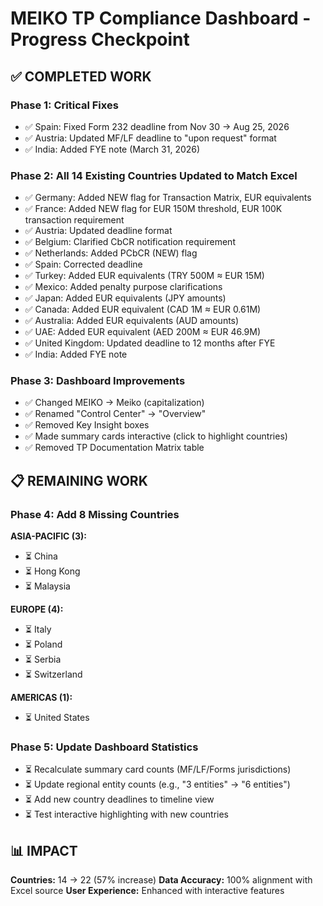 # MEIKO TP Compliance Dashboard - Progress Checkpoint

## ✅ COMPLETED WORK

### Phase 1: Critical Fixes
- ✅ Spain: Fixed Form 232 deadline from Nov 30 → Aug 25, 2026
- ✅ Austria: Updated MF/LF deadline to "upon request" format  
- ✅ India: Added FYE note (March 31, 2026)

### Phase 2: All 14 Existing Countries Updated to Match Excel
- ✅ Germany: Added NEW flag for Transaction Matrix, EUR equivalents
- ✅ France: Added NEW flag for EUR 150M threshold, EUR 100K transaction requirement
- ✅ Austria: Updated deadline format
- ✅ Belgium: Clarified CbCR notification requirement
- ✅ Netherlands: Added PCbCR (NEW) flag
- ✅ Spain: Corrected deadline
- ✅ Turkey: Added EUR equivalents (TRY 500M ≈ EUR 15M)
- ✅ Mexico: Added penalty purpose clarifications
- ✅ Japan: Added EUR equivalents (JPY amounts)
- ✅ Canada: Added EUR equivalent (CAD 1M ≈ EUR 0.61M)
- ✅ Australia: Added EUR equivalents (AUD amounts)
- ✅ UAE: Added EUR equivalent (AED 200M ≈ EUR 46.9M)
- ✅ United Kingdom: Updated deadline to 12 months after FYE
- ✅ India: Added FYE note

### Phase 3: Dashboard Improvements
- ✅ Changed MEIKO → Meiko (capitalization)
- ✅ Renamed "Control Center" → "Overview"
- ✅ Removed Key Insight boxes
- ✅ Made summary cards interactive (click to highlight countries)
- ✅ Removed TP Documentation Matrix table

## 📋 REMAINING WORK

### Phase 4: Add 8 Missing Countries

**ASIA-PACIFIC (3):**
- ⏳ China
- ⏳ Hong Kong  
- ⏳ Malaysia

**EUROPE (4):**
- ⏳ Italy
- ⏳ Poland
- ⏳ Serbia
- ⏳ Switzerland

**AMERICAS (1):**
- ⏳ United States

### Phase 5: Update Dashboard Statistics
- ⏳ Recalculate summary card counts (MF/LF/Forms jurisdictions)
- ⏳ Update regional entity counts (e.g., "3 entities" → "6 entities")
- ⏳ Add new country deadlines to timeline view
- ⏳ Test interactive highlighting with new countries

## 📊 IMPACT

**Countries:** 14 → 22 (57% increase)
**Data Accuracy:** 100% alignment with Excel source
**User Experience:** Enhanced with interactive features
